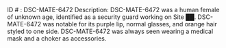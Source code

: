 ID # : DSC-MATE-6472
Description: DSC-MATE-6472 was a human female of unknown age, identified as a security guard working on Site ██. DSC-MATE-6472 was notable for its purple lip, normal glasses, and orange hair styled to one side. DSC-MATE-6472 was always seen wearing a medical mask and a choker as accessories.